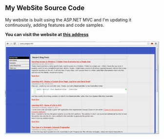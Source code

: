 My WebSite Source Code
---------------

My website is built using the ASP.NET MVC and I'm updating it continuously, adding features and code samples.

**You can visit the website at [this address]**

  [this address]: http://www.ynegve.info
  
![Alt text](/screen.png "Website front page")